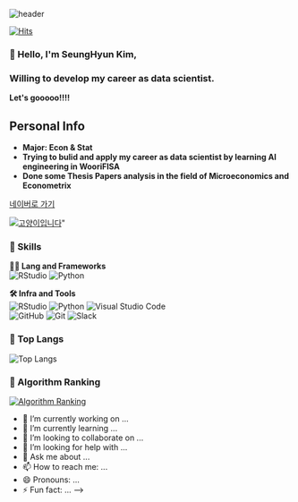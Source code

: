 
<!-- Header -->

![header](https://capsule-render.vercel.app/api?type=waving&color=auto&height=360&text=Coding+Is+The+Best%21&fontSize=70&fontAlign=50&fontAlignY=50&desc=happy+coding+day&descSize=20&descAlign=50&descAlignY=60)

[![Hits](https://hits.seeyoufarm.com/api/count/incr/badge.svg?url=https%3A%2F%2Fgithub.com%2F______&count_bg=%2379C83D&title_bg=%23555555&icon=&icon_color=%23E7E7E7&title=hits&edge_flat=false)](https://hits.seeyoufarm.com)

### 🙇 Hello, I'm SeungHyun Kim, 
###    Willing to develop my career as data scientist.
**Let's gooooo!!!!**


## **Personal Info**
  - **Major: Econ & Stat**
  - **Trying to bulid and apply my career as data scientist by learning AI engineering in WooriFISA**
  - **Done some Thesis Papers analysis in the field of Microeconomics and Econometrix**


[네이버로 가기](https://www.naver.com/)

[![고양이입니다](https://i.imgur.com/knCvaRQ.png)](https://www.naver.com/)"

### 🦾 Skills
**🧑‍💻 Lang and Frameworks**
</br>![RStudio](https://img.shields.io/badge/rstudio-75AADB.svg?&style=for-the-badge&logo=rstudio&logoColor=white) ![Python](https://img.shields.io/badge/python-3776AB.svg?&style=for-the-badge&logo=python&logoColor=white) 

**🛠️ Infra and Tools**
</br>![RStudio](https://img.shields.io/badge/rstudio-75AADB.svg?&style=for-the-badge&logo=rstudio&logoColor=white) ![Python](https://img.shields.io/badge/python-3776AB.svg?&style=for-the-badge&logo=python&logoColor=white) ![Visual Studio Code](https://img.shields.io/badge/Visualstudiocode-000000.svg?&style=for-the-badge)</br> ![GitHub](https://img.shields.io/badge/github-181717.svg?&style=for-the-badge&logo=github&logoColor=white) ![Git](https://img.shields.io/badge/git-F05032.svg?&style=for-the-badge&logo=git&logoColor=white) ![Slack](https://img.shields.io/badge/slack-4A154B.svg?&style=for-the-badge&logo=slack&logoColor=white) 

### 🚌 Top Langs
![Top Langs](https://github-readme-stats.vercel.app/api/top-langs/?username=happy00819&layout=compact)

### 🚩 Algorithm Ranking
[![Algorithm Ranking](https://mazassumnida.wtf/api/v2/generate_badge?boj=)](https://solved.ac/profile/)


- 🔭 I’m currently working on ...
- 🌱 I’m currently learning ...
- 👯 I’m looking to collaborate on ...
- 🤔 I’m looking for help with ...
- 💬 Ask me about ...
- 📫 How to reach me: ...
- 😄 Pronouns: ...
- ⚡ Fun fact: ...
-->
